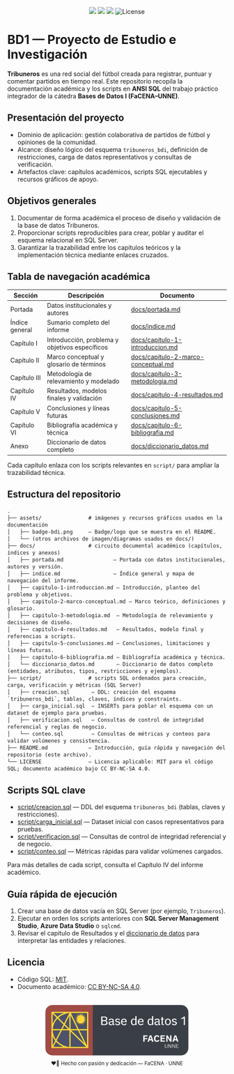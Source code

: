<div align="center">

  <!-- Badges -->
  <p>
    <img src="https://img.shields.io/badge/Cátedra-Bases%20de%20Datos%20I-008CFF?style=for-the-badge&labelColor=0a0a0a"/>
    <img src="https://img.shields.io/badge/Entrega-Fase%201-008CFF?style=for-the-badge&labelColor=0a0a0a"/>
    <img src="https://img.shields.io/badge/Motor- SQL%20Server-008CFF?style=for-the-badge&labelColor=0a0a0a"/>
    <img src="https://img.shields.io/github/license/tobiager/BD1-proyecto?style=for-the-badge&labelColor=0a0a0a&color=008CFF" alt="License"/>
  </p>

</div>

# BD1 — Proyecto de Estudio e Investigación

**Tribuneros** es una red social del fútbol creada para registrar, puntuar y comentar partidos en tiempo real. Este repositorio recopila la documentación académica y los scripts en **ANSI SQL** del trabajo práctico integrador de la cátedra **Bases de Datos I (FaCENA–UNNE)**.

## Presentación del proyecto
- Dominio de aplicación: gestión colaborativa de partidos de fútbol y opiniones de la comunidad.
- Alcance: diseño lógico del esquema `tribuneros_bdi`, definición de restricciones, carga de datos representativos y consultas de verificación.
- Artefactos clave: capítulos académicos, scripts SQL ejecutables y recursos gráficos de apoyo.

## Objetivos generales
1. Documentar de forma académica el proceso de diseño y validación de la base de datos Tribuneros.
2. Proporcionar scripts reproducibles para crear, poblar y auditar el esquema relacional en SQL Server.
3. Garantizar la trazabilidad entre los capítulos teóricos y la implementación técnica mediante enlaces cruzados.

## Tabla de navegación académica
| Sección | Descripción | Documento |
| --- | --- | --- |
| Portada | Datos institucionales y autores | [docs/portada.md](docs/portada.md) |
| Índice general | Sumario completo del informe | [docs/indice.md](docs/indice.md) |
| Capítulo I | Introducción, problema y objetivos específicos | [docs/capitulo-1-introduccion.md](docs/capitulo-1-introduccion.md) |
| Capítulo II | Marco conceptual y glosario de términos | [docs/capitulo-2-marco-conceptual.md](docs/capitulo-2-marco-conceptual.md) |
| Capítulo III | Metodología de relevamiento y modelado | [docs/capitulo-3-metodologia.md](docs/capitulo-3-metodologia.md) |
| Capítulo IV | Resultados, modelos finales y validación | [docs/capitulo-4-resultados.md](docs/capitulo-4-resultados.md) |
| Capítulo V | Conclusiones y líneas futuras | [docs/capitulo-5-conclusiones.md](docs/capitulo-5-conclusiones.md) |
| Capítulo VI | Bibliografía académica y técnica | [docs/capitulo-6-bibliografia.md](docs/capitulo-6-bibliografia.md) |
| Anexo | Diccionario de datos completo | [docs/diccionario_datos.md](docs/diccionario_datos.md) |

Cada capítulo enlaza con los scripts relevantes en `script/` para ampliar la trazabilidad técnica.

## Estructura del repositorio
```text
.
├── assets/               # imágenes y recursos gráficos usados en la documentación
│   ├── badge-bdi.png     — Badge/logo que se muestra en el README.
│   └── (otros archivos de imagen/diagramas usados en docs/)
├── docs/                 # circuito documental académico (capítulos, índices y anexos)
│   ├── portada.md                — Portada con datos institucionales, autores y versión.
│   ├── indice.md                 — Índice general y mapa de navegación del informe.
│   ├── capitulo-1-introduccion.md — Introducción, planteo del problema y objetivos.
│   ├── capitulo-2-marco-conceptual.md — Marco teórico, definiciones y glosario.
│   ├── capitulo-3-metodologia.md  — Metodología de relevamiento y decisiones de diseño.
│   ├── capitulo-4-resultados.md   — Resultados, modelo final y referencias a scripts.
│   ├── capitulo-5-conclusiones.md — Conclusiones, limitaciones y líneas futuras.
│   ├── capitulo-6-bibliografia.md — Bibliografía académica y técnica.
│   └── diccionario_datos.md       — Diccionario de datos completo (entidades, atributos, tipos, restricciones y ejemplos).
├── script/               # scripts SQL ordenados para creación, carga, verificación y métricas (SQL Server)
│   ├── creacion.sql       — DDL: creación del esquema `tribuneros_bdi`, tablas, claves, índices y constraints.
│   ├── carga_inicial.sql  — INSERTs para poblar el esquema con un dataset de ejemplo para pruebas.
│   ├── verificacion.sql   — Consultas de control de integridad referencial y reglas de negocio.
│   └── conteo.sql         — Consultas de métricas y conteos para validar volúmenes y consistencia.
├── README.md             — Introducción, guía rápida y navegación del repositorio (este archivo).
└── LICENSE               — Licencia aplicable: MIT para el código SQL; documento académico bajo CC BY‑NC‑SA 4.0.
```

## Scripts SQL clave
- [script/creacion.sql](script/creacion.sql) — DDL del esquema `tribuneros_bdi` (tablas, claves y restricciones).
- [script/carga_inicial.sql](script/carga_inicial.sql) — Dataset inicial con casos representativos para pruebas.
- [script/verificacion.sql](script/verificacion.sql) — Consultas de control de integridad referencial y de negocio.
- [script/conteo.sql](script/conteo.sql) — Métricas rápidas para validar volúmenes cargados.

Para más detalles de cada script, consulta el Capítulo IV del informe académico.

## Guía rápida de ejecución
1. Crear una base de datos vacía en SQL Server (por ejemplo, `Tribuneros`).
2. Ejecutar en orden los scripts anteriores con **SQL Server Management Studio**, **Azure Data Studio** o `sqlcmd`.
3. Revisar el capítulo de Resultados y el [diccionario de datos](docs/diccionario_datos.md) para interpretar las entidades y relaciones.

## Licencia
- Código SQL: [MIT](LICENSE).
- Documento académico: [CC BY-NC-SA 4.0](https://creativecommons.org/licenses/by-nc-sa/4.0/).

<div align="center">
  <br/>
  <img src="./assets/badge-bdi.png" alt="BDI Badge" height="120"/><br/>
  <sub>❤️🐔 Hecho con pasión y dedicación — FaCENA · UNNE</sub>
</div>
